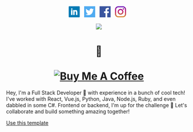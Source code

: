 <p align="center">                                                                                                                  
<!--   <img src="https://i.imgur.com/tbzEwSy.png"> -->
  <br/>
  <br/>
<!--   <a href="https://aniketkumar.tech"><img src="https://raw.githubusercontent.com/ani4aniket/ani4aniket/master/icon/Logo.png"></a> -->
  <br/>  
</p>
<p align='center'>
<a href="https://www.linkedin.com/in/oca159/"><img height="30" src="https://raw.githubusercontent.com/oca159/oca159/master/icon/linkedin.png"></a>&nbsp;&nbsp;
<a href="https://twitter.com/oca159"><img height="30" src="https://raw.githubusercontent.com/oca159/oca159/master/icon/twitter.png"></a>&nbsp;&nbsp;
<a href="https://facebook.com/oca159"><img height="30" src="https://raw.githubusercontent.com/oca159/oca159/master/icon/facebook.png"></a>&nbsp;&nbsp;
<a href="https://instagram.com/xoca159"><img height="30" src="https://raw.githubusercontent.com/oca159/oca159/master/icon/instagram.jpg"></a>&nbsp;&nbsp;
</p>
<p align='center'>
<!-- <img align='center' src="https://visitor-badge.glitch.me/badge?page_id=ani4aniket.visitor-badge"> -->
  <img src="https://github-readme-stats.vercel.app/api?username=oca159&&show_icons=true&title_color=ffffff&icon_color=bb2acf&text_color=daf7dc&bg_color=191919">
<!--   <br/> -->
<!--   <img src="https://github-readme-stats.vercel.app/api/top-langs/?username=ani4aniket&theme=dark&hide_langs_below=1" /> -->
</p>
<h1 align='center'>
  👋
  <br />
  <br />
  <a href="https://www.buymeacoffee.com/oca159" target="_blank"><img src="https://cdn.buymeacoffee.com/buttons/default-orange.png" alt="Buy Me A Coffee" height="41" width="174"></a>
</h1>

Hey, I'm a Full Stack Developer 🚀 with experience in a bunch of cool tech! I've worked with React, Vue.js, Python, Java, Node.js, Ruby, and even dabbled in some C#. Frontend or backend, I'm up for the challenge 💪 Let's collaborate and build something amazing together!
<br/>
<p align="left">
  <a class="github-button" href="https://github.com/oca159/oca159/generate" data-icon="octicon-repo-template" data-size="large" aria-label="Use this template oca159/oca159 on GitHub">Use this template</a>
</p>

